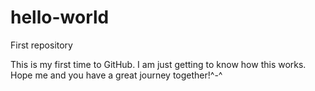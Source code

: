 # hello-world
First repository

This is my first time to GitHub. I am just getting to know how this works. Hope me and you have a great journey together!^-^
